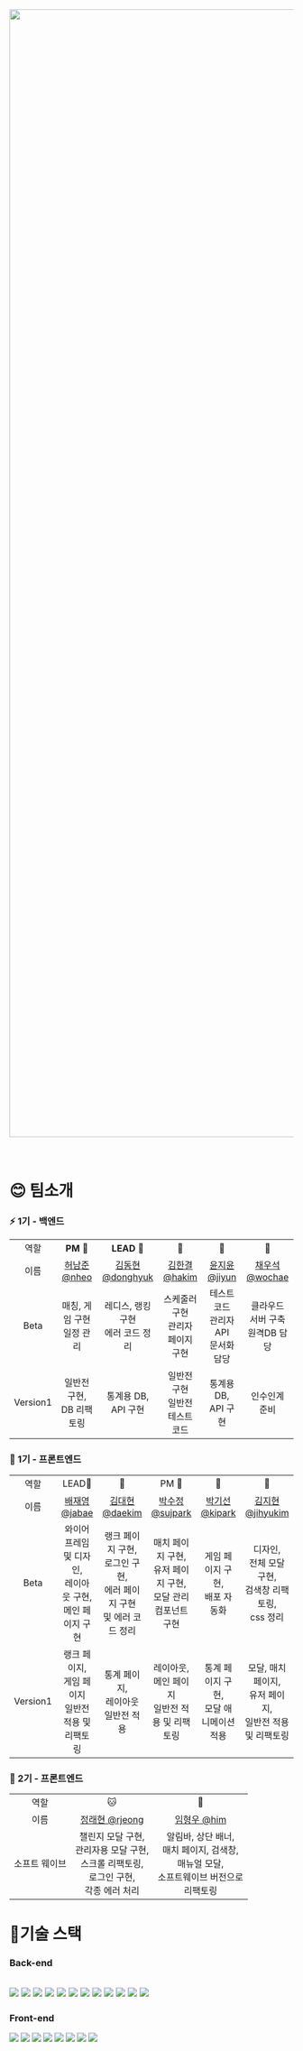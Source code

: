 <div align=center><img src="https://capsule-render.vercel.app/api?type=slice&text=%2042GG%20&desc=%20Innovation%20Academy&fontSize=36&height=130&fontAlign=82&descAlign=81&fontAlignY=17&descAlignY=37&rotate=8&descrotate=8&animation=fadeIn&color=gradient&customColorList=9" width=2000></div><br><br>

# 😊 팀소개

### ⚡️ 1기 - 백엔드

<table>
  <tr>
    <td align=center>역할</td>
    <th align=center>PM 🏓</a></td>
    <th align=center>LEAD 🧚</a></td>
    <th align=center>🦑</a></td>
    <th align=center>🦦</a></td>
    <th align=center>🐆</a></td>
  </tr>
  <tr>
    <td align=center>이름</td>
    <td align=center><a href="https://github.com/nheo9143">허남준 @nheo</a></td>
    <td align=center><a href="https://github.com/reg0145">김동현 @donghyuk</a></td>
    <td align=center><a href="https://github.com/triplecheeseburger">김한결 @hakim</a></td>
    <td align=center><a href="https://github.com/tomatozil">윤지윤 @jiyun</a></td>
    <td align=center><a href="https://github.com/wochae">채우석 @wochae</a></td>
  </tr>
  <tr>
    <td align=center>Beta</td>
    <td align=center>매칭, 게임 구현<br />일정 관리</td>
    <td align=center>레디스, 랭킹 구현<br />에러 코드 정리</td>
    <td align=center>스케줄러 구현<br />관리자 페이지 구현</td>
    <td align=center>테스트코드<br /> 관리자 API<br /> 문서화 담당</td>
    <td align=center>클라우드 서버 구축<br />원격DB 담당</td>
  </tr>
  <tr>
    <td align=center>Version1</td>
    <td align=center>일반전 구현, DB 리팩토링</td>
    <td align=center>통계용 DB, API 구현</td>
    <td align=center>일반전 구현<br />일반전 테스트 코드</td>
    <td align=center>통계용 DB, API 구현</td>
    <td align=center>인수인계 준비</td>
  </tr>
</table>

### 🐾 1기 - 프론트엔드
<table>
  <tr>
    <td align=center>역할</td>
    <td align=center>LEAD🐰</td>
    <td align=center>🐻</td>
    <td align=center>PM 🦁</td>
    <td align=center>🐨</td>
    <td align=center>🐤</td>
  </tr>
  <tr>
    <td align=center>이름</td>
    <td align=center><a href="https://github.com/pearpearB">배재영 @jabae</a></td>
    <td align=center><a href="https://github.com/KimDae-hyun">김대현 @daekim</a></td>
    <td align=center><a href="https://github.com/su1715">박수정 @sujpark</a></td>
    <td align=center><a href="https://github.com/Arkingco">박기선 @kipark</a></td>
    <td align=center><a href="https://github.com/tamagoyakii">김지현 @jihyukim</a></td>
  </tr>
  <tr>
    <td align=center>Beta</td>
    <td align=center>와이어프레임 및 디자인,<br />레이아웃 구현,<br />메인 페이지 구현</td>
    <td align=center>랭크 페이지 구현,<br />로그인 구현,<br />에러 페이지 구현<br />및 에러 코드 정리</td>
    <td align=center>매치 페이지 구현,<br />유저 페이지 구현,<br />모달 관리 컴포넌트 구현</td>
    <td align=center>게임 페이지 구현,<br />배포 자동화</td>
    <td align=center>디자인,<br />전체 모달 구현,<br />검색창 리팩토링,<br />css 정리</td>
  </tr>
  <tr>
    <td align=center>Version1</td>
    <td align=center>랭크 페이지,<br />게임 페이지<br />일반전 적용 및 리팩토링</td>
    <td align=center>통계 페이지,<br />레이아웃<br />일반전 적용</td>
    <td align=center>레이아웃,<br />메인 페이지<br />일반전 적용 및 리팩토링</td>
    <td align=center>통계 페이지 구현,<br />모달 애니메이션 적용</td>
    <td align=center>모달, 매치 페이지,<br />유저 페이지,<br />일반전 적용 및 리팩토링</td>
  </tr>
</table>



### 🌊 2기 - 프론트엔드
<table>
  <tr>
    <td align=center>역할</td>
    <td align=center>🐱</td>
    <td align=center>🐬</td>
  </tr>
  <tr>
    <td align=center>이름</td>
    <td align=center><a href="https://github.com/raehy19">정래현 @rjeong</a></td>
    <td align=center><a href="https://github.com/HyeongwooIM">임형우 @him</a></td>
  </tr>
  <tr>
    <td align=center>소프트 웨이브</td>
    <td align=center>챌린지 모달 구현,<br />관리자용 모달 구현,<br />스크롤 리팩토링,<br />로그인 구현,<br />각종 에러 처리</td>
    <td align=center>알림바, 상단 배너,<br />매치 페이지, 검색창,<br />매뉴얼 모달,<br />소프트웨이브 버전으로<br />리팩토링</td>
  </tr>
</table>

# 📱기술 스택

### Back-end


<img src="https://img.shields.io/badge/JAVA-007396?style=for-the-badge&logo=java&logoColor=white"></a>
<img src="https://img.shields.io/badge/spring-6DB33F?style=for-the-badge&logo=spring&logoColor=white">
<img src="https://img.shields.io/badge/spring_boot-6DB33F?style=for-the-badge&logo=spring_boot&logoColor=white">
<img src="https://img.shields.io/badge/spring_security-6DB33F?style=for-the-badge&logo=spring_security&logoColor=white"></a>
<img src="https://img.shields.io/badge/nginx-009639?style=for-the-badge&logo=nginx&logoColor=white">
<img src="https://img.shields.io/badge/apache_tomcat-F8DC75?style=for-the-badge&logo=apache_tomcat&logoColor=white">
<img src="https://img.shields.io/badge/linux-FCC624?style=for-the-badge&logo=linux&logoColor=black"></a>
<img src="https://img.shields.io/badge/github-181717?style=for-the-badge&logo=github&logoColor=white">
<img src="https://img.shields.io/badge/aws-232F3E?style=for-the-badge&logo=aws&logoColor=white">
<img src="https://img.shields.io/badge/mysql-4479A1?style=for-the-badge&logo=mysql&logoColor=white"></a>
<img src="https://img.shields.io/badge/redis-DC382D?style=for-the-badge&logo=redis&logoColor=white">
<img src="https://img.shields.io/badge/thymeleaf-005F0F?style=for-the-badge&logo=thymeleaf&logoColor=white">
--
### Front-end

<img src="https://img.shields.io/badge/HTML5-E34F26?style=for-the-badge&logo=HTML5&logoColor=white"/></a>
<img src="https://img.shields.io/badge/CSS3-1572B6?style=for-the-badge&logo=CSS3&logoColor=white"/>
<img src="https://img.shields.io/badge/Sass-CC6699?style=for-the-badge&logo=Sass&logoColor=white"/>
<img src="https://img.shields.io/badge/TypeScript-3178C6?style=for-the-badge&logo=TypeScript&logoColor=white"/></a>
<img src="https://img.shields.io/badge/Next.js-000000?style=for-the-badge&logo=Next.js&logoColor=white"/>
<img src="https://img.shields.io/badge/Recoil-3578E5?style=for-the-badge&logo=&logoColor=white"/>
<img src="https://img.shields.io/badge/Amazon EC2-FF9900?style=for-the-badge&logo=AmazonEC2&logoColor=white"/></a>
<img src="https://img.shields.io/badge/Amazon S3-569A31?style=for-the-badge&logo=AmazonS3&logoColor=white"/>

